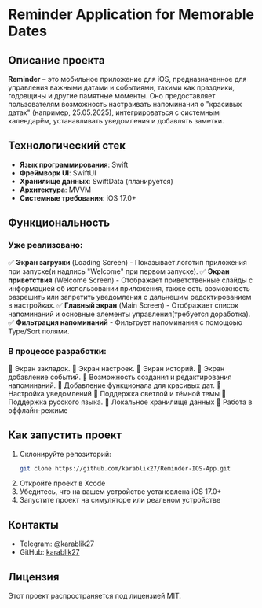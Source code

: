 # Reminder Application for Memorable Dates

## Описание проекта
**Reminder** – это мобильное приложение для iOS, предназначенное для управления важными датами и событиями, такими как праздники, годовщины и другие памятные моменты. Оно предоставляет пользователям возможность настраивать напоминания о "красивых датах" (например, 25.05.2025), интегрироваться с системным календарём, устанавливать уведомления и добавлять заметки.

## Технологический стек
- **Язык программирования**: Swift
- **Фреймворк UI**: SwiftUI
- **Хранилище данных**: SwiftData (планируется)
- **Архитектура**: MVVM
- **Системные требования**: iOS 17.0+

## Функциональность
### Уже реализовано:
✅ **Экран загрузки** (Loading Screen) - Показывает логотип приложения при запуске(и надпись "Welcome" при первом запуске).
✅ **Экран приветствия** (Welcome Screen) - Отображает приветственные слайды с информацией об использовании приложения, также есть возможность разрешить или запретить уведомления с дальнешим редоктированием в настройках.
✅ **Главный экран** (Main Screen) - Отображает список напоминаний и основные элементы управления(требуется доработка).
✅ **Фильтрация напоминаний** - Фильтрует напоминания с помощоью Type/Sort полями.

### В процессе разработки:
🔲 Экран закладок.
🔲 Экран настроек.
🔲 Экран историй.
🔲 Экран добавление событий.
🔲 Возможность создания и редактирования напоминаний.
🔲 Добавление функционала для красивых дат.
🔲 Настройка уведомлений
🔲 Поддержка светлой и тёмной темы
🔲 Поддержка русского языка.
🔲 Локальное хранилище данных
🔲 Работа в оффлайн-режиме

## Как запустить проект
1. Склонируйте репозиторий:
   ```sh
   git clone https://github.com/karablik27/Reminder-IOS-App.git
   ```
2. Откройте проект в Xcode
3. Убедитесь, что на вашем устройстве установлена iOS 17.0+
4. Запустите проект на симуляторе или реальном устройстве


## Контакты
- Telegram: [@karablik27](https://t.me/karablik27)
- GitHub: [karablik27](https://github.com/karablik27)

## Лицензия
Этот проект распространяется под лицензией MIT.

